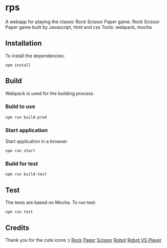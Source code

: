# rps
A webapp for playing the classic Rock Scissor Paper game. 
Rock Scissor Paper game built by Javascript, html and css
Tools: webpack, mocha

## Installation
To install the dependencies:
```
npm install
```

## Build 
Webpack is used for the building process.

### Build to use
```
npm run build-prod
```

### Start application
Start application in a browser
```
npm run start
```

### Build for test
```
npm run build-test
```

## Test
The tests are based on Mocha. To run test: 
```
npm run test
```

## Credits
Thank you for the cute icons :) 
<a href="https://www.flaticon.com/de/kostenlose-icons/faust" title="faust Icons">Rock</a>
<a href="https://www.flaticon.com/de/kostenlose-icons/hallo" title="hallo Icons">Paper</a>
<a href="https://www.flaticon.com/de/kostenlose-icons/hande-und-gesten" title="hände und gesten Icons">Scissor</a>
<a href="https://www.flaticon.com/de/kostenlose-icons/roboter" title="roboter Icons">Robot</a>
<a href="https://www.flaticon.com/de/kostenlose-icons/roboter-und-menschen" title="roboter und menschen Icons">Robot VS Player</a>
